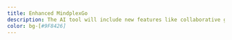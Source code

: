 ```yaml
---
title: Enhanced MindplexGo
description: The AI tool will include new features like collaborative generating process that will enable team collaboration, allowing multiple users to contribute and refine their ideas collectively.
color: bg-[#9F8426]
---
```


